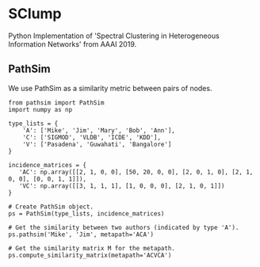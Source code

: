# SClump
Python Implementation of 'Spectral Clustering in Heterogeneous Information Networks' from AAAI 2019.

## PathSim
We use PathSim as a similarity metric between pairs of nodes.
```
from pathsim import PathSim
import numpy as np

type_lists = {
    'A': ['Mike', 'Jim', 'Mary', 'Bob', 'Ann'],
    'C': ['SIGMOD', 'VLDB', 'ICDE', 'KDD'],
    'V': ['Pasadena', 'Guwahati', 'Bangalore']
}

incidence_matrices = { 
   'AC': np.array([[2, 1, 0, 0], [50, 20, 0, 0], [2, 0, 1, 0], [2, 1, 0, 0], [0, 0, 1, 1]]),
   'VC': np.array([[3, 1, 1, 1], [1, 0, 0, 0], [2, 1, 0, 1]])
}

# Create PathSim object.
ps = PathSim(type_lists, incidence_matrices)

# Get the similarity between two authors (indicated by type 'A').
ps.pathsim('Mike', 'Jim', metapath='ACA')

# Get the similarity matrix M for the metapath.
ps.compute_similarity_matrix(metapath='ACVCA')
```
